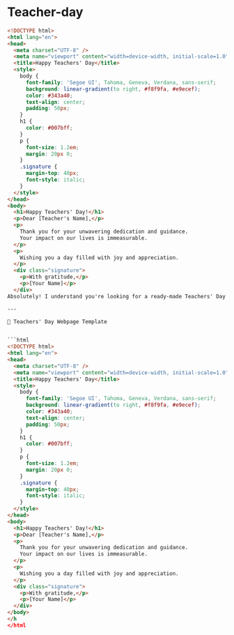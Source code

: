 # Teacher-day


```html
<!DOCTYPE html>
<html lang="en">
<head>
  <meta charset="UTF-8" />
  <meta name="viewport" content="width=device-width, initial-scale=1.0"/>
  <title>Happy Teachers' Day</title>
  <style>
    body {
      font-family: 'Segoe UI', Tahoma, Geneva, Verdana, sans-serif;
      background: linear-gradient(to right, #f8f9fa, #e9ecef);
      color: #343a40;
      text-align: center;
      padding: 50px;
    }
    h1 {
      color: #007bff;
    }
    p {
      font-size: 1.2em;
      margin: 20px 0;
    }
    .signature {
      margin-top: 40px;
      font-style: italic;
    }
  </style>
</head>
<body>
  <h1>Happy Teachers' Day!</h1>
  <p>Dear [Teacher's Name],</p>
  <p>
    Thank you for your unwavering dedication and guidance.
    Your impact on our lives is immeasurable.
  </p>
  <p>
    Wishing you a day filled with joy and appreciation.
  </p>
  <div class="signature">
    <p>With gratitude,</p>
    <p>[Your Name]</p>
  </div> 
Absolutely! I understand you're looking for a ready-made Teachers' Day webpage code that you can use without the hassle of creating one from scratch. Here's a simple and elegant HTML template that you can personalize and share with your teacher:

---

🌟 Teachers' Day Webpage Template


```html
<!DOCTYPE html>
<html lang="en">
<head>
  <meta charset="UTF-8" />
  <meta name="viewport" content="width=device-width, initial-scale=1.0"/>
  <title>Happy Teachers' Day</title>
  <style>
    body {
      font-family: 'Segoe UI', Tahoma, Geneva, Verdana, sans-serif;
      background: linear-gradient(to right, #f8f9fa, #e9ecef);
      color: #343a40;
      text-align: center;
      padding: 50px;
    }
    h1 {
      color: #007bff;
    }
    p {
      font-size: 1.2em;
      margin: 20px 0;
    }
    .signature {
      margin-top: 40px;
      font-style: italic;
    }
  </style>
</head>
<body>
  <h1>Happy Teachers' Day!</h1>
  <p>Dear [Teacher's Name],</p>
  <p>
    Thank you for your unwavering dedication and guidance.
    Your impact on our lives is immeasurable.
  </p>
  <p>
    Wishing you a day filled with joy and appreciation.
  </p>
  <div class="signature">
    <p>With gratitude,</p>
    <p>[Your Name]</p>
  </div>
</body>
</h 
</html
